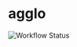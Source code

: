 # agglo

![Workflow Status](https://github.com/kmgreen2/agglo/workflows/.github/workflows/go.yml/badge.svg?branch=main)
